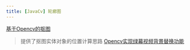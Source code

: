 ```yaml
---
title: [JavaCv] 轮廊图
---
```



[基于Opencv的抠图](https://cloud.tencent.com/developer/article/1582403)
>提供了抠图实体对象的位置计算思路
[Opencv实现绿幕视频背景替换功能](https://www.geek-share.com/detail/2769433058.html)